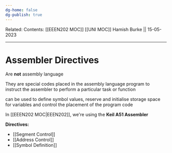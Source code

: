 ```yaml
---
dg-home: false
dg-publish: true
---
```

Related: 
Contents: [[EEEN202 MOC]]
[[UNI MOC]]
Hamish Burke || 15-05-2023
***

# Assembler Directives

Are **not** assembly language

They are special codes placed in the assembly language program to instruct the assembler to perform a particular task or function

can be used to define symbol values, reserve and initialise storage space for variables and control the placement of the program code


In [[EEEN202 MOC|EEEN202]], we're using the **Keil A51 Assembler**


**Directives:**
- [[Segment Control]]
- [[Address Control]]
- [[Symbol Definition]]